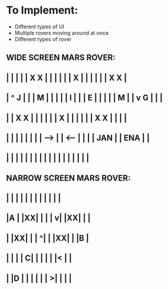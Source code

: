 # To Implement:

- Different types of UI
- Multiple rovers moving around at once
- Different types of rover


WIDE SCREEN MARS ROVER:
-------------------------------
|     |     |     |     | X X |
|     |     |     |     |  X  |
|     |     |     |     | X X |
-------------------------------
| ^ J |     | | M |     |     |
| | I |     | | E |     |     |
| | M |     | v G |     |     |
-------------------------------
|     | X X |     |     |     |
|     |  X  |     |     |     |
|     | X X |     |     |     |
-------------------------------
|     |     |     |     |     |
|     | --> |     | <-- |     |
|     | JAN |     | ENA |     |
-------------------------------
|     |     |     |     |     |
|     |     |     |     |     |
|     |     |     |     |     |
-------------------------------


NARROW SCREEN MARS ROVER:
----------------
|  |  |  |  |  |
|  |  |  |  |  |
----------------
|A |  |XX|  |  |
| v|  |XX|  |  |
----------------
|  |XX|  |  | ^|
|  |XX|  |  |B |
----------------
|  |  |  | C|  |
|  |  |  |< |  |
----------------
|  |D |  |  |  |
|  | >|  |  |  |
----------------